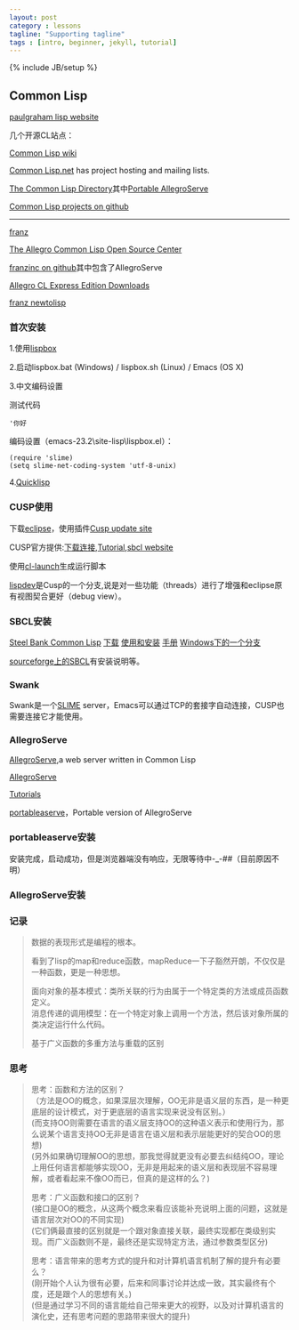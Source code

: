```yaml
---
layout: post
category : lessons
tagline: "Supporting tagline"
tags : [intro, beginner, jekyll, tutorial]
---
```

{% include JB/setup %}

## Common Lisp

[paulgraham lisp website](http://www.paulgraham.com/lisp.html)

几个开源CL站点：

[Common Lisp wiki](http://www.cliki.net/)

[Common Lisp.net](http://common-lisp.net/) has project hosting and mailing lists.

[The Common Lisp Directory](http://www.cl-user.net/)其中[Portable AllegroServe](http://www.cl-user.net/asp/8lX/sdataQIvXQqxKnunYDQ3T9y8X8yBX8yBXnMq=/sdataQu3F$sSHnB==)

[Common Lisp projects on github](https://github.com/trending?l=common-lisp)

---

[franz](http://franz.com/)

[The Allegro Common Lisp Open Source Center](http://opensource.franz.com/)

[franzinc on github](https://github.com/franzinc)其中包含了AllegroServe

[Allegro CL Express Edition Downloads](http://www.franz.com/downloads/clp/validate_survey)

[franz newtolisp](http://www.franz.com/newtolisp/index.lhtml)

### 首次安装

1.使用[lispbox](http://common-lisp.net/project/lispbox/)

2.启动lispbox.bat (Windows) / lispbox.sh (Linux) / Emacs (OS X)

3.中文编码设置

测试代码

	'你好

编码设置（emacs-23.2\site-lisp\lispbox.el）：

	(require 'slime)
	(setq slime-net-coding-system 'utf-8-unix)
4.[Quicklisp](http://www.quicklisp.org/)

### CUSP使用

下载[eclipse](http://eclipse.org/downloads/)，使用插件[Cusp update site](http://www.sergeykolos.com/cusp/update)  

CUSP官方提供:[下载连接](http://www.sergeykolos.com/cusp/archive/),[Tutorial](http://www.sergeykolos.com/cusp/intro/),[sbcl website](http://www.sbcl.org/)

使用[cl-launch](http://www.cliki.net/cl-launch)生成运行脚本

[lispdev](https://bitbucket.org/skolos/lispdev)是Cusp的一个分支,说是对一些功能（threads）进行了增强和eclipse原有视图契合更好（debug view）。

### SBCL安装

[Steel Bank Common Lisp](http://www.sbcl.org/)	[下载](http://www.sbcl.org/platform-table.html)	[使用和安装](http://www.sbcl.org/getting.html)	[手册](http://www.sbcl.org/manual/sbcl.pdf)	[Windows下的一个分支](https://github.com/akovalenko/sbcl-win32-threads/wiki)

[sourceforge上的SBCL](http://sourceforge.net/p/sbcl/sbcl/ci/master/tree/)有安装说明等。

### Swank

Swank是一个[SLIME](http://www.cliki.net/slime-howto) server，Emacs可以通过TCP的套接字自动连接，CUSP也需要连接它才能使用。

### AllegroServe

[AllegroServe](https://github.com/franzinc/aserve/),a web server written in Common Lisp

[AllegroServe](http://www.franz.com/support/documentation/current/doc/aserve/aserve.html)

[Tutorials](http://www.franz.com/support/documentation/9.0/doc/aserve/tutorial.html)

[portableaserve](https://github.com/mtravers/portableaserve)，Portable version of AllegroServe

### portableaserve安装

安装完成，启动成功，但是浏览器端没有响应，无限等待中-_-##（目前原因不明）

### AllegroServe安装



### 记录

>数据的表现形式是编程的根本。
>
>看到了lisp的map和reduce函数，mapReduce一下子豁然开朗，不仅仅是一种函数，更是一种思想。
>
>面向对象的基本模式：类所关联的行为由属于一个特定类的方法或成员函数定义。  
>消息传递的调用模型：在一个特定对象上调用一个方法，然后该对象所属的类决定运行什么代码。
>
>基于广义函数的多重方法与重载的区别

### 思考

>思考：函数和方法的区别？  
>（方法是OO的概念，如果深层次理解，OO无非是语义层的东西，是一种更底层的设计模式，对于更底层的语言实现来说没有区别。）  
> (而支持OO则需要在语言的语义层支持OO的这种语义表示和使用行为，那么说某个语言支持OO无非是语言在语义层和表示层能更好的契合OO的思想)  
> (另外如果确切理解OO的思想，那我觉得就更没有必要去纠结纯OO，理论上用任何语言都能够实现OO，无非是用起来的语义层和表现层不容易理解，或者看起来不像OO而已，但真的是这样的么？)
> 
>思考：广义函数和接口的区别？  
> (接口是OO的概念，从这两个概念来看应该能补充说明上面的问题，这就是语言层次对OO的不同实现)  
> (它们俩最直接的区别就是一个跟对象直接关联，最终实现都在类级别实现。而广义函数则不是，最终还是实现特定方法，通过参数类型区分)
> 
>思考：语言带来的思考方式的提升和对计算机语言机制了解的提升有必要么？  
> (刚开始个人认为很有必要，后来和同事讨论并达成一致，其实最终有个度，还是跟个人的思想有关。)  
> (但是通过学习不同的语言能给自己带来更大的视野，以及对计算机语言的演化史，还有思考问题的思路带来很大的提升)